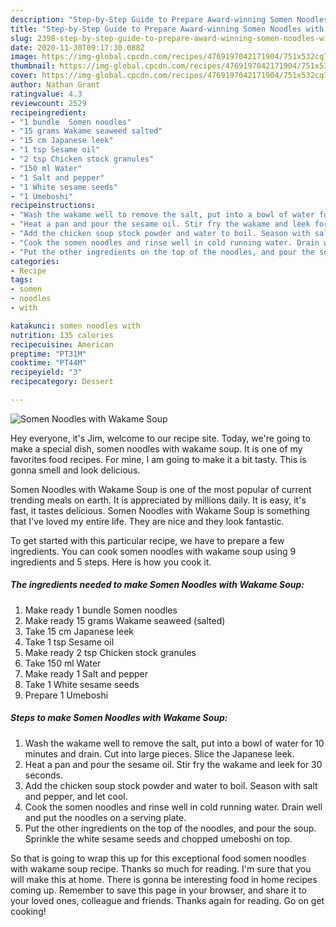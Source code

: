 ```yaml
---
description: "Step-by-Step Guide to Prepare Award-winning Somen Noodles with Wakame Soup"
title: "Step-by-Step Guide to Prepare Award-winning Somen Noodles with Wakame Soup"
slug: 2398-step-by-step-guide-to-prepare-award-winning-somen-noodles-with-wakame-soup
date: 2020-11-30T09:17:30.088Z
image: https://img-global.cpcdn.com/recipes/4769197042171904/751x532cq70/somen-noodles-with-wakame-soup-recipe-main-photo.jpg
thumbnail: https://img-global.cpcdn.com/recipes/4769197042171904/751x532cq70/somen-noodles-with-wakame-soup-recipe-main-photo.jpg
cover: https://img-global.cpcdn.com/recipes/4769197042171904/751x532cq70/somen-noodles-with-wakame-soup-recipe-main-photo.jpg
author: Nathan Grant
ratingvalue: 4.3
reviewcount: 2529
recipeingredient:
- "1 bundle  Somen noodles"
- "15 grams Wakame seaweed salted"
- "15 cm Japanese leek"
- "1 tsp Sesame oil"
- "2 tsp Chicken stock granules"
- "150 ml Water"
- "1 Salt and pepper"
- "1 White sesame seeds"
- "1 Umeboshi"
recipeinstructions:
- "Wash the wakame well to remove the salt, put into a bowl of water for 10 minutes and drain. Cut into large pieces. Slice the Japanese leek."
- "Heat a pan and pour the sesame oil. Stir fry the wakame and leek for 30 seconds."
- "Add the chicken soup stock powder and water to boil. Season with salt and pepper, and let cool."
- "Cook the somen noodles and rinse well in cold running water. Drain well and put the noodles on a serving plate."
- "Put the other ingredients on the top of the noodles, and pour the soup. Sprinkle the white sesame seeds and chopped umeboshi on top."
categories:
- Recipe
tags:
- somen
- noodles
- with

katakunci: somen noodles with 
nutrition: 135 calories
recipecuisine: American
preptime: "PT31M"
cooktime: "PT44M"
recipeyield: "3"
recipecategory: Dessert

---
```



![Somen Noodles with Wakame Soup](https://img-global.cpcdn.com/recipes/4769197042171904/751x532cq70/somen-noodles-with-wakame-soup-recipe-main-photo.jpg)

Hey everyone, it's Jim, welcome to our recipe site. Today, we're going to make a special dish, somen noodles with wakame soup. It is one of my favorites food recipes. For mine, I am going to make it a bit tasty. This is gonna smell and look delicious.



Somen Noodles with Wakame Soup is one of the most popular of current trending meals on earth. It is appreciated by millions daily. It is easy, it's fast, it tastes delicious. Somen Noodles with Wakame Soup is something that I've loved my entire life. They are nice and they look fantastic.


To get started with this particular recipe, we have to prepare a few ingredients. You can cook somen noodles with wakame soup using 9 ingredients and 5 steps. Here is how you cook it.

<!--inarticleads1-->

##### The ingredients needed to make Somen Noodles with Wakame Soup:

1. Make ready 1 bundle  Somen noodles
1. Make ready 15 grams Wakame seaweed (salted)
1. Take 15 cm Japanese leek
1. Take 1 tsp Sesame oil
1. Make ready 2 tsp Chicken stock granules
1. Take 150 ml Water
1. Make ready 1 Salt and pepper
1. Take 1 White sesame seeds
1. Prepare 1 Umeboshi




<!--inarticleads2-->

##### Steps to make Somen Noodles with Wakame Soup:

1. Wash the wakame well to remove the salt, put into a bowl of water for 10 minutes and drain. Cut into large pieces. Slice the Japanese leek.
1. Heat a pan and pour the sesame oil. Stir fry the wakame and leek for 30 seconds.
1. Add the chicken soup stock powder and water to boil. Season with salt and pepper, and let cool.
1. Cook the somen noodles and rinse well in cold running water. Drain well and put the noodles on a serving plate.
1. Put the other ingredients on the top of the noodles, and pour the soup. Sprinkle the white sesame seeds and chopped umeboshi on top.




So that is going to wrap this up for this exceptional food somen noodles with wakame soup recipe. Thanks so much for reading. I'm sure that you will make this at home. There is gonna be interesting food in home recipes coming up. Remember to save this page in your browser, and share it to your loved ones, colleague and friends. Thanks again for reading. Go on get cooking!
